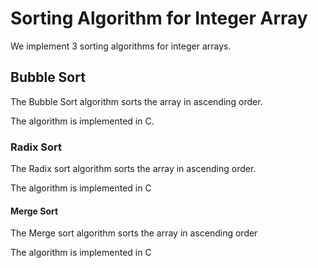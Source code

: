 # Sorting Algorithm for Integer Array
We implement 3 sorting algorithms for integer arrays.

## Bubble Sort

The Bubble Sort algorithm sorts the array in ascending order.

The algorithm is implemented in C.

### Radix Sort

The Radix sort algorithm sorts the array in ascending order.

The algorithm is implemented in C

#### Merge Sort

The Merge sort algorithm sorts the array in ascending order

The algorithm is implemented in C
